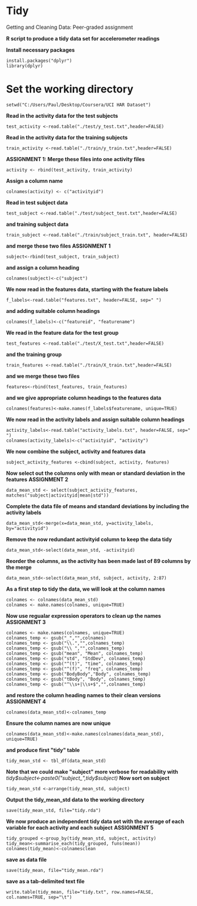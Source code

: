 # Tidy
Getting and Cleaning Data: Peer-graded assignment

**R script to produce a tidy data set for accelerometer readings**

**Install necessary packages**
```
install.packages("dplyr")
library(dplyr)
```

# Set the working directory
```
setwd("C:/Users/Paul/Desktop/Coursera/UCI HAR Dataset")
```

**Read in the activity data for the test subjects**
```
test_activity <-read.table("./test/y_test.txt",header=FALSE)
```
**Read in the activity data for the training subjects**
```
train_activity <-read.table("./train/y_train.txt",header=FALSE)
```
**ASSIGNMENT 1: Merge these files into one activity files**
```
activity <- rbind(test_activity, train_activity)
```
**Assign a column name** 
```
colnames(activity) <- c("activityid")
```
**Read in test subject data**
```
test_subject <-read.table("./test/subject_test.txt",header=FALSE)
```
**and training subject data**
```
train_subject <-read.table("./train/subject_train.txt", header=FALSE)
```
**and merge these two files   ASSIGNMENT 1**
```
subject<-rbind(test_subject, train_subject)
```
**and assign a column heading**
```
colnames(subject)<-c("subject")
```
**We now read in the features data, starting with the feature labels**
```
f_labels<-read.table("features.txt", header=FALSE, sep=" ")
```
**and adding suitable column headings** 
```
colnames(f_labels)<-c("featureid", "featurename")
```
**We read in the feature data for the test group**
```
test_features <-read.table("./test/X_test.txt",header=FALSE)
```
**and the training group**
```
train_features <-read.table("./train/X_train.txt",header=FALSE)
```
**and we merge these two files**
```
features<-rbind(test_features, train_features)
```
**and we give appropriate column headings to the features data**
```
colnames(features)<-make.names(f_labels$featurename, unique=TRUE)
```
**We now read in the activity labels and assign suitable column headings**
```
activity_labels<-read.table("activity_labels.txt", header=FALSE, sep=" ")
colnames(activity_labels)<-c("activityid", "activity")
```
**We now combine the subject, activity and features data**
```
subject_activity_features <-cbind(subject, activity, features)
```
**Now select out the columns only with mean or standard deviation in the features**
**ASSIGNMENT 2**
```
data_mean_std <- select(subject_activity_features, matches("subject|activityid|mean|std"))
```
**Complete the data file of means and standard deviations by including the activity labels**
```
data_mean_std<-merge(x=data_mean_std, y=activity_labels, by="activityid")
```
**Remove the now redundant activityid column to keep the data tidy**
```
data_mean_std<-select(data_mean_std, -activityid)
```
**Reorder the columns, as the activity has been made last of 89 columns by the merge**
```
data_mean_std<-select(data_mean_std, subject, activity, 2:87)
```
**As a first step to tidy the data, we will look at the column names**
```
colnames <- colnames(data_mean_std)
colnames <- make.names(colnames, unique=TRUE)
```
**Now use regualar expression operators to clean up the names**
**ASSIGNMENT 3**
```
colnames <- make.names(colnames, unique=TRUE)
colnames_temp <- gsub("_","",colnames)
colnames_temp <- gsub("\\.","",colnames_temp)
colnames_temp <- gsub("\\ ","",colnames_temp)
colnames_temp <- gsub("mean", "Mean", colnames_temp)
colnames_temp <- gsub("std", "StdDev", colnames_temp)
colnames_temp <- gsub("^(t)", "time", colnames_temp)
colnames_temp <- gsub("^(f)", "freq", colnames_temp)
colnames_temp <- gsub("BodyBody","Body", colnames_temp)
colnames_temp <- gsub("tBody", "Body", colnames_temp)
colnames_temp <- gsub("^\\s+|\\s+$","",colnames_temp)
```
**and restore the column heading names to their clean versions**
**ASSIGNMENT 4**
```
colnames(data_mean_std)<-colnames_temp
```
**Ensure the column names are now unique**
```
colnames(data_mean_std)<-make.names(colnames(data_mean_std), unique=TRUE)
```
**and produce first "tidy" table** 
```
tidy_mean_std <- tbl_df(data_mean_std)
```
**Note that we could make "subject" more verbose for readability with**
*tidy$subject<-paste0("subject_",tidy$subject)*
**Now sort on subject**
```
tidy_mean_std <-arrange(tidy_mean_std, subject)
```
**Output the tidy_mean_std data to the working directory**
```
save(tidy_mean_std, file="tidy.rda")
```
**We now produce an independent tidy data set with the average of each variable for each activity and each subject** 
**ASSIGNMENT 5**
```
tidy_grouped <-group_by(tidy_mean_std, subject, activity)
tidy_mean<-summarise_each(tidy_grouped, funs(mean))
colnames(tidy_mean)<-colnamesclean
```
**save as data file**
```
save(tidy_mean, file="tidy_mean.rda")
```
**save as a tab-delimited text file**
```
write.table(tidy_mean, file="tidy.txt", row.names=FALSE, col.names=TRUE, sep="\t")
```

